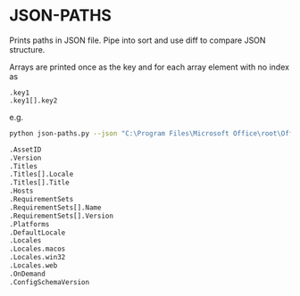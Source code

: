 # JSON-PATHS

Prints paths in JSON file. Pipe into sort and use diff to compare JSON structure.

Arrays are printed once as the key and for each array element with no index as

```
.key1
.key1[].key2
```

e.g.

```bash
python json-paths.py --json "C:\Program Files\Microsoft Office\root\Office16\sdxs\FA000000050\dist\config.json"

.AssetID
.Version
.Titles
.Titles[].Locale
.Titles[].Title
.Hosts
.RequirementSets
.RequirementSets[].Name
.RequirementSets[].Version
.Platforms
.DefaultLocale
.Locales
.Locales.macos
.Locales.win32
.Locales.web
.OnDemand
.ConfigSchemaVersion
```
